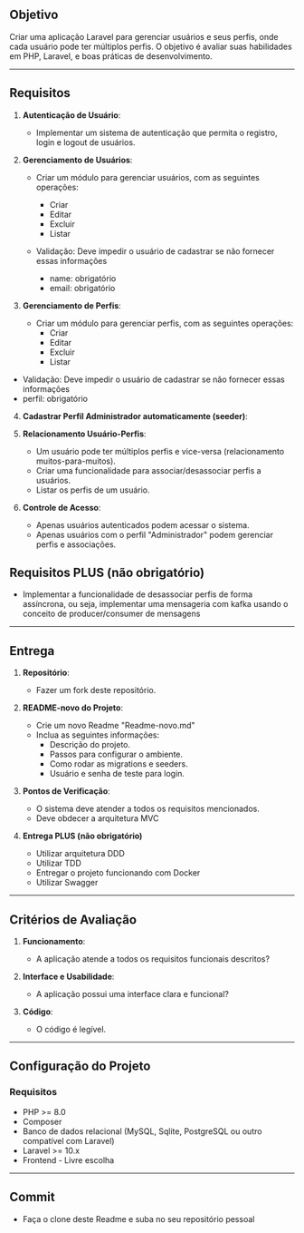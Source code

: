 ## **Objetivo**
Criar uma aplicação Laravel para gerenciar usuários e seus perfis, onde cada usuário pode ter múltiplos perfis. O objetivo é avaliar suas habilidades em PHP, Laravel, e boas práticas de desenvolvimento.

---

## **Requisitos**

1. **Autenticação de Usuário**:
    - Implementar um sistema de autenticação que permita o registro, login e logout de usuários.

2. **Gerenciamento de Usuários**:
    - Criar um módulo para gerenciar usuários, com as seguintes operações:
        - Criar
        - Editar
        - Excluir
        - Listar

    - Validação: Deve impedir o usuário de cadastrar se não fornecer essas informações
        - name: obrigatório
        - email: obrigatório

3. **Gerenciamento de Perfis**:
    - Criar um módulo para gerenciar perfis, com as seguintes operações:
        - Criar
        - Editar
        - Excluir
        - Listar

- Validação: Deve impedir o usuário de cadastrar se não fornecer essas informações
- perfil: obrigatório

4. **Cadastrar Perfil Administrador automaticamente (seeder)**:

5. **Relacionamento Usuário-Perfis**:
    - Um usuário pode ter múltiplos perfis e vice-versa (relacionamento muitos-para-muitos).
    - Criar uma funcionalidade para associar/desassociar perfis a usuários.
    - Listar os perfis de um usuário.

6. **Controle de Acesso**:
    - Apenas usuários autenticados podem acessar o sistema.
    - Apenas usuários com o perfil "Administrador" podem gerenciar perfis e associações.

## **Requisitos PLUS (não obrigatório)**
- Implementar a funcionalidade de desassociar perfis de forma assíncrona, ou seja, implementar uma mensageria com kafka usando o conceito de producer/consumer de mensagens

---

## **Entrega**

1. **Repositório**:
    - Fazer um fork deste repositório.



2. **README-novo do Projeto**:
    - Crie um novo Readme "Readme-novo.md"
    - Inclua as seguintes informações:
        - Descrição do projeto.
        - Passos para configurar o ambiente.
        - Como rodar as migrations e seeders.
        - Usuário e senha de teste para login.


4. **Pontos de Verificação**:
    - O sistema deve atender a todos os requisitos mencionados.
    - Deve obdecer a arquitetura MVC


5. **Entrega PLUS (não obrigatório)**
    - Utilizar arquitetura DDD
    - Utilizar TDD
    - Entregar o projeto funcionando com Docker
    - Utilizar Swagger

---

## **Critérios de Avaliação**

1. **Funcionamento**:
    - A aplicação atende a todos os requisitos funcionais descritos?

2. **Interface e Usabilidade**:
    - A aplicação possui uma interface clara e funcional?

3. **Código**:
    - O código é legível.

---

## **Configuração do Projeto**

### **Requisitos**
- PHP >= 8.0
- Composer
- Banco de dados relacional (MySQL, Sqlite, PostgreSQL ou outro compatível com Laravel)
- Laravel >= 10.x
- Frontend - Livre escolha

---

## **Commit**
- Faça o clone deste Readme e suba no seu repositório pessoal
 